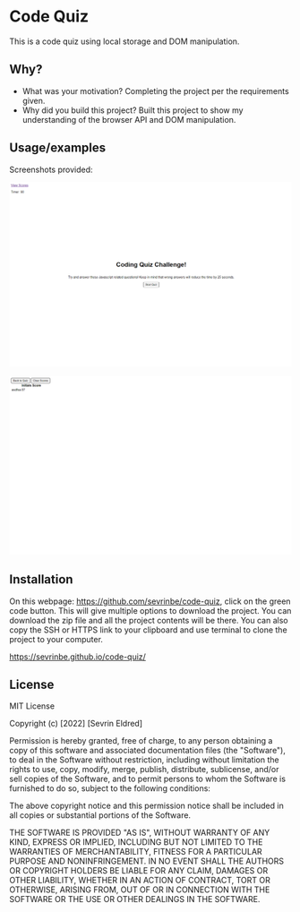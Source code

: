 # Code Quiz

This is a code quiz using local storage and DOM manipulation.

## Why?

- What was your motivation? Completing the project per the requirements given.
- Why did you build this project? Built this project to show my understanding of the browser API and DOM manipulation.

## Usage/examples

Screenshots provided:

![1](assets\screenshots\mainpage.png)

![2](assets\screenshots\scorespage.png)

## Installation

On this webpage: https://github.com/sevrinbe/code-quiz, click on the green code button. This will give multiple options to download the project. You can download the zip file and all the project contents will be there. You can also copy the SSH or HTTPS link to your clipboard and use terminal to clone the project to your computer.


https://sevrinbe.github.io/code-quiz/

## License

MIT License

Copyright (c) [2022] [Sevrin Eldred]

Permission is hereby granted, free of charge, to any person obtaining a copy of this software and associated documentation files (the "Software"), to deal in the Software without restriction, including without limitation the rights to use, copy, modify, merge, publish, distribute, sublicense, and/or sell copies of the Software, and to permit persons to whom the Software is furnished to do so, subject to the following conditions:

The above copyright notice and this permission notice shall be included in all copies or substantial portions of the Software.

THE SOFTWARE IS PROVIDED "AS IS", WITHOUT WARRANTY OF ANY KIND, EXPRESS OR IMPLIED, INCLUDING BUT NOT LIMITED TO THE WARRANTIES OF MERCHANTABILITY, FITNESS FOR A PARTICULAR PURPOSE AND NONINFRINGEMENT. IN NO EVENT SHALL THE AUTHORS OR COPYRIGHT HOLDERS BE LIABLE FOR ANY CLAIM, DAMAGES OR OTHER LIABILITY, WHETHER IN AN ACTION OF CONTRACT, TORT OR OTHERWISE, ARISING FROM, OUT OF OR IN CONNECTION WITH THE SOFTWARE OR THE USE OR OTHER DEALINGS IN THE SOFTWARE.
